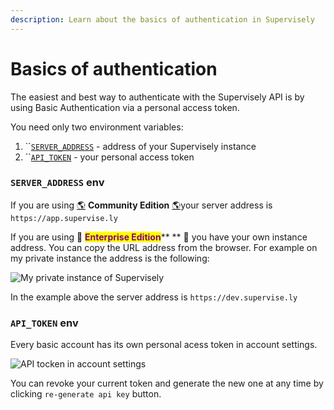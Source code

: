 ```yaml
---
description: Learn about the basics of authentication in Supervisely
---
```


# Basics of authentication

The easiest and best way to authenticate with the Supervisely API is by using Basic Authentication via a personal access token.

You need only two environment variables:

1. ``[`SERVER_ADDRESS`](basics-of-authentication.md#server\_address-env) - address of your Supervisely instance
2. ``[`API_TOKEN`](basics-of-authentication.md#api\_token-env) - your personal access token

### `SERVER_ADDRESS` env

If you are using [🌎](basics-of-authentication.md#community) **Community Edition** [🌎](basics-of-authentication.md#community)your server address is `https://app.supervise.ly`

If you are using 🔐 <mark style="color:purple;">**Enterprise Edition**</mark>** ** 🔐 you have your own instance address. You can copy the URL address from the browser. For example on my private instance the address is the following:

![My private instance of Supervisely](https://user-images.githubusercontent.com/12828725/178995621-5d6b363b-e3c3-4653-8a58-95b9c8f62b34.png)

In the example above the server address is `https://dev.supervise.ly`

### `API_TOKEN` env

Every basic account has its own personal acess token in account settings.&#x20;

![API tocken in account settings](https://user-images.githubusercontent.com/12828725/178999565-db05fdfb-2a72-49b2-8247-73873ee9f9ff.png)

You can revoke your current token and generate the new one at any time by clicking `re-generate api key` button.

